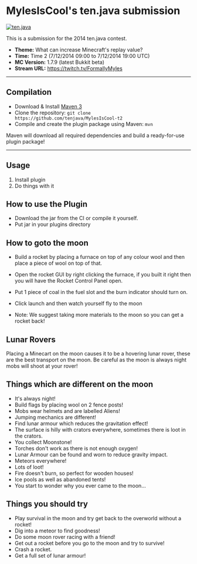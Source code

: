 MylesIsCool's ten.java submission
==============================

[![ten.java](https://cdn.mediacru.sh/hu4CJqRD7AiB.svg)](https://tenjava.com/)

This is a submission for the 2014 ten.java contest.

- __Theme:__ What can increase Minecraft's replay value?
- __Time:__ Time 2 (7/12/2014 09:00 to 7/12/2014 19:00 UTC)
- __MC Version:__ 1.7.9 (latest Bukkit beta)
- __Stream URL:__ https://twitch.tv/FormallyMyles

---------------------------------------

Compilation
-----------

- Download & Install [Maven 3](http://maven.apache.org/download.html)
- Clone the repository: `git clone https://github.com/tenjava/MylesIsCool-t2`
- Compile and create the plugin package using Maven: `mvn`

Maven will download all required dependencies and build a ready-for-use plugin package!

---------------------------------------

Usage
-----

1. Install plugin
2. Do things with it

<!-- Hi, MylesIsCool! This is the default README for every ten.java submission. -->
<!-- We encourage you to edit this README with some information about your submission – keep in mind you'll be scored on documentation! -->


How to use the Plugin
----
- Download the jar from the CI or compile it yourself.
- Put jar in your plugins directory

How to goto the moon
----
- Build a rocket by placing a furnace on top of any colour wool and then place a piece of wool on top of that.
- Open the rocket GUI by right clicking the furnace, if you built it right then you will have the Rocket Control Panel open.
- Put 1 piece of coal in the fuel slot and the burn indicator should turn on.
- Click launch and then watch yourself fly to the moon


- Note: We suggest taking more materials to the moon so you can get a rocket back!


Lunar Rovers
----
Placing a Minecart on the moon causes it to be a hovering lunar rover, these are the best transport on the moon. Be careful as the moon is always night mobs will shoot at your rover!

Things which are different on the moon
----
- It's always night!
- Build flags by placing wool on 2 fence posts!
- Mobs wear helmets and are labelled Aliens!
- Jumping mechanics are different!
- Find lunar armour which reduces the gravitation effect!
- The surface is hilly with crators everywhere, sometimes there is loot in the crators.
- You collect Moonstone!
- Torches don't work as there is not enough oxygen!
- Lunar Armour can be found and worn to reduce gravity impact.
- Meteors everywhere!
- Lots of loot!
- Fire doesn't burn, so perfect for wooden houses!
- Ice pools as well as abandoned tents!
- You start to wonder why you ever came to the moon...


Things you should try
----
- Play survival in the moon and try get back to the overworld without a rocket!
- Dig into a meteor to find goodness!
- Do some moon rover racing with a friend!
- Get out a rocket before you go to the moon and try to survive!
- Crash a rocket.
- Get a full set of lunar armour!
